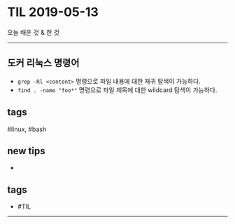 # TIL 2019-05-13

오늘 배운 것 & 한 것

--------------------------

## 도커 리눅스 명령어

- `grep -Rl <content>` 명령으로 파일 내용에 대한 재귀 탐색이 가능하다.
- `find . -name "foo*"` 명령으로 파일 제목에 대한 wildcard 탐색이 가능하다.



## tags
  \#linux, \#bash


## new tips
- 

## tags
- #TIL

--------------------------


 